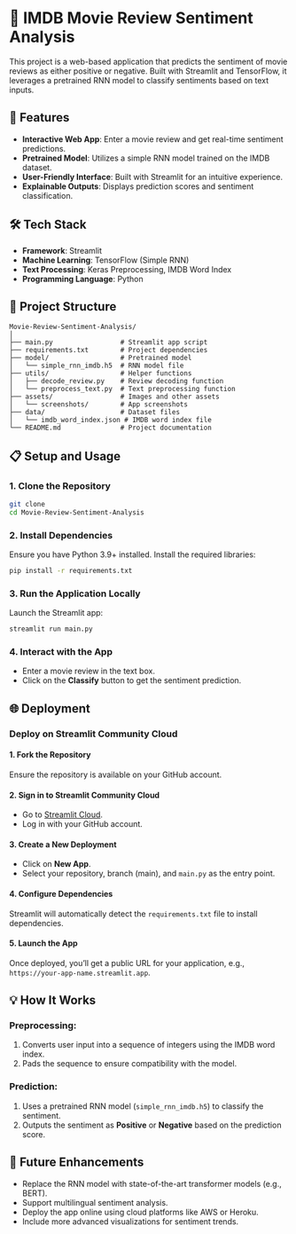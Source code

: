 # 🎥 IMDB Movie Review Sentiment Analysis

This project is a web-based application that predicts the sentiment of movie reviews as either positive or negative. Built with Streamlit and TensorFlow, it leverages a pretrained RNN model to classify sentiments based on text inputs.

## 🚀 Features

- **Interactive Web App**: Enter a movie review and get real-time sentiment predictions.
- **Pretrained Model**: Utilizes a simple RNN model trained on the IMDB dataset.
- **User-Friendly Interface**: Built with Streamlit for an intuitive experience.
- **Explainable Outputs**: Displays prediction scores and sentiment classification.

## 🛠️ Tech Stack

- **Framework**: Streamlit
- **Machine Learning**: TensorFlow (Simple RNN)
- **Text Processing**: Keras Preprocessing, IMDB Word Index
- **Programming Language**: Python

## 📂 Project Structure

```
Movie-Review-Sentiment-Analysis/
│
├── main.py                 # Streamlit app script
├── requirements.txt        # Project dependencies
├── model/                  # Pretrained model
│   └── simple_rnn_imdb.h5  # RNN model file
├── utils/                  # Helper functions
│   ├── decode_review.py    # Review decoding function
│   └── preprocess_text.py  # Text preprocessing function
├── assets/                 # Images and other assets
│   └── screenshots/        # App screenshots
├── data/                   # Dataset files
│   └── imdb_word_index.json # IMDB word index file
└── README.md               # Project documentation
```

## 📋 Setup and Usage

### 1. Clone the Repository
```bash
git clone 
cd Movie-Review-Sentiment-Analysis
```

### 2. Install Dependencies
Ensure you have Python 3.9+ installed. Install the required libraries:
```bash
pip install -r requirements.txt
```

### 3. Run the Application Locally
Launch the Streamlit app:
```bash
streamlit run main.py
```

### 4. Interact with the App
- Enter a movie review in the text box.
- Click on the **Classify** button to get the sentiment prediction.

## 🌐 Deployment

### Deploy on Streamlit Community Cloud

#### 1. Fork the Repository
Ensure the repository is available on your GitHub account.

#### 2. Sign in to Streamlit Community Cloud
- Go to [Streamlit Cloud](https://streamlit.io/cloud).
- Log in with your GitHub account.

#### 3. Create a New Deployment
- Click on **New App**.
- Select your repository, branch (main), and `main.py` as the entry point.

#### 4. Configure Dependencies
Streamlit will automatically detect the `requirements.txt` file to install dependencies.

#### 5. Launch the App
Once deployed, you’ll get a public URL for your application, e.g., `https://your-app-name.streamlit.app`.

## 💡 How It Works

### Preprocessing:
1. Converts user input into a sequence of integers using the IMDB word index.
2. Pads the sequence to ensure compatibility with the model.

### Prediction:
1. Uses a pretrained RNN model (`simple_rnn_imdb.h5`) to classify the sentiment.
2. Outputs the sentiment as **Positive** or **Negative** based on the prediction score.

## 🌟 Future Enhancements

- Replace the RNN model with state-of-the-art transformer models (e.g., BERT).
- Support multilingual sentiment analysis.
- Deploy the app online using cloud platforms like AWS or Heroku.
- Include more advanced visualizations for sentiment trends.



